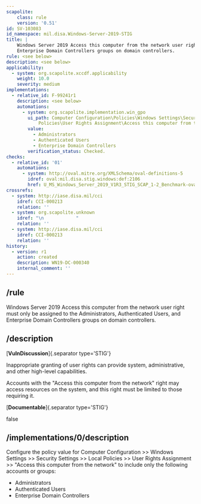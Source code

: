 ```yaml
---
scapolite:
    class: rule
    version: '0.51'
id: SV-103083
id_namespace: mil.disa.Windows-Server-2019-STIG
title: |
    Windows Server 2019 Access this computer from the network user right must only be assigned to the Administrators, Authenticated Users, and
    Enterprise Domain Controllers groups on domain controllers.
rule: <see below>
description: <see below>
applicability:
  - system: org.scapolite.xccdf.applicability
    weight: 10.0
    severity: medium
implementations:
  - relative_id: F-99241r1
    description: <see below>
    automations:
      - system: org.scapolite.implementation.win_gpo
        ui_path: Computer Configuration\Policies\Windows Settings\Security Settings\Local
            Policies\User Rights Assignment\Access this computer from the network
        value:
          - Administrators
          - Authenticated Users
          - Enterprise Domain Controllers
        verification_status: Checked.
checks:
  - relative_id: '01'
    automations:
      - system: http://oval.mitre.org/XMLSchema/oval-definitions-5
        idref: oval:mil.disa.stig.windows:def:2106
        href: U_MS_Windows_Server_2019_V1R3_STIG_SCAP_1-2_Benchmark-oval.xml
crossrefs:
  - system: http://iase.disa.mil/cci
    idref: CCI-000213
    relation: ''
  - system: org.scapolite.unknown
    idref: "\n            "
    relation: ''
  - system: http://iase.disa.mil/cci
    idref: CCI-000213
    relation: ''
history:
  - version: r1
    action: created
    description: WN19-DC-000340
    internal_comment: ''
---
```



## /rule

Windows Server 2019 Access this computer from the network user right must only be assigned to the Administrators, Authenticated Users, and
Enterprise Domain Controllers groups on domain controllers.

## /description

[**VulnDiscussion**]{.separator type='STIG'}

Inappropriate granting of user rights can provide system, administrative, and other high-level capabilities.

Accounts with the "Access this computer from the network" right may access resources on the system, and this right must be limited to those requiring it.

[**Documentable**]{.separator type='STIG'}

false

## /implementations/0/description

Configure the policy value for Computer Configuration >> Windows Settings >> Security Settings >> Local Policies >> User Rights Assignment >> "Access this computer from the network" to include only the following accounts or groups:

- Administrators
- Authenticated Users
- Enterprise Domain Controllers

